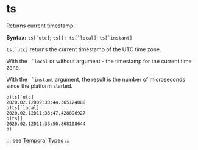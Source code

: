 # ts

Returns current timestamp.

**Syntax:** ```ts[`utc]```; ```ts[]; ts[`local]```; ```ts[`instant]```

```ts[`utc]``` returns the current timestamp of the UTC time zone.

With the ``` `local``` or without argument - the timestamp for the current time zone.

With the ``` `instant``` argument, the result is the number of microseconds since the platform started.


```o
o)ts[`utc]
2020.02.12D09:33:44.365124088
o)ts[`local]
2020.02.12D11:33:47.428896927
o)ts[]
2020.02.12D11:33:50.868108644
o)
```

::: see
[Temporal Types](/reference/types/scalars/time.md)
:::
